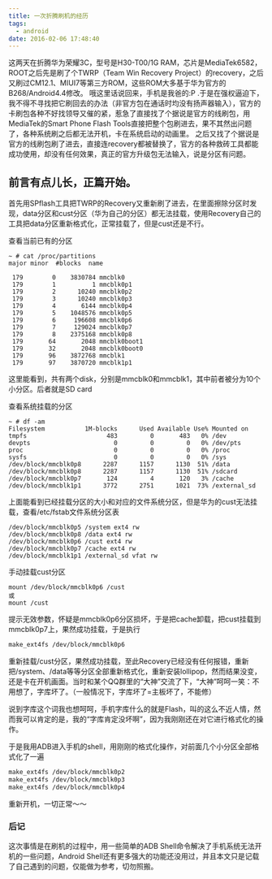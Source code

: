 ```yaml
---
title: 一次折腾刷机的经历
tags:
  - android
date: 2016-02-06 17:48:40
---
```


这两天在折腾华为荣耀3C，型号是H30-T00/1G RAM，芯片是MediaTek6582，ROOT之后先是刷了个TWRP（Team Win Recovery Project）的recovery，之后又刷过CM12.1、MIUI7等第三方ROM，这些ROM大多基于华为官方的B268/Android4.4修改。
哦这里话说回来，手机是我爸的:P .于是在强权逼迫下，我不得不寻找把它刷回去的办法（非官方包在通话时均没有扬声器输入），官方的卡刷包各种不好找领导又催的紧，惹急了直接找了个据说是官方的线刷包，用MediaTek的Smart Phone Flash Tools直接把整个包刷进去，果不其然出问题了，各种系统刷之后都无法开机，卡在系统启动的动画里。
之后又找了个据说是官方的线刷包刷了进去，直接连recovery都被替换了，官方的各种救砖工具都能成功使用，却没有任何效果，真正的官方升级包无法输入，说是分区有问题。

<!-- more -->

## 前言有点儿长，正篇开始。

首先用SPflash工具把TWRP的Recovery又重新刷了进去，在里面擦除分区时发现，data分区和cust分区（华为自己的分区）都无法挂载，使用Recovery自己的工具把data分区重新格式化，正常挂载了，但是cust还是不行。

查看当前已有的分区

```console
~ # cat /proc/partitions 
major minor  #blocks  name

 179        0    3830784 mmcblk0
 179        1          1 mmcblk0p1
 179        2      10240 mmcblk0p2
 179        3      10240 mmcblk0p3
 179        4       6144 mmcblk0p4
 179        5    1048576 mmcblk0p5
 179        6     196608 mmcblk0p6
 179        7     129024 mmcblk0p7
 179        8    2375168 mmcblk0p8
 179       64       2048 mmcblk0boot1
 179       32       2048 mmcblk0boot0
 179       96    3872768 mmcblk1
 179       97    3870720 mmcblk1p1
```

这里能看到，共有两个disk，分别是mmcblk0和mmcblk1，其中前者被分为10个小分区。后者就是SD card

查看系统挂载的分区

```console
~ # df -am
Filesystem           1M-blocks      Used Available Use% Mounted on
tmpfs                      483         0       483   0% /dev
devpts                       0         0         0   0% /dev/pts
proc                         0         0         0   0% /proc
sysfs                        0         0         0   0% /sys
/dev/block/mmcblk0p8      2287      1157      1130  51% /data
/dev/block/mmcblk0p8      2287      1157      1130  51% /sdcard
/dev/block/mmcblk0p7       124         4       120   3% /cache
/dev/block/mmcblk1p1      3772      2751      1021  73% /external_sd
```

上面能看到已经挂载分区的大小和对应的文件系统分区，但是华为的cust无法挂载，查看/etc/fstab文件系统分区表

```console
/dev/block/mmcblk0p5 /system ext4 rw
/dev/block/mmcblk0p8 /data ext4 rw
/dev/block/mmcblk0p6 /cust ext4 rw
/dev/block/mmcblk0p7 /cache ext4 rw
/dev/block/mmcblk1p1 /external_sd vfat rw
```

手动挂载cust分区

```console
mount /dev/block/mmcblk0p6 /cust
或
mount /cust
```

提示无效参数，怀疑是mmcblk0p6分区损坏，于是把cache卸载，把cust挂载到mmcblk0p7上，果然成功挂载，于是执行

```sh
make_ext4fs /dev/block/mmcblk0p6
```

重新挂载/cust分区，果然成功挂载，至此Recovery已经没有任何报错，重新把/system、/data等等分区全部重新格式化，重新安装lollipop，然而结果没变，还是卡在开机画面。当时和某个QQ群里的“大神”交流了下，“大神”呵呵一笑：不用想了，字库坏了。（一般情况下，字库坏了=主板坏了，不能修）

说到字库这个词我也想呵呵，手机字库什么的就是Flash，叫的这么不近人情，然而我可以肯定的是，我的“字库肯定没坏啊”，因为我刚刚还在对它进行格式化的操作。

于是我用ADB进入手机的shell，用刚刚的格式化操作，对前面几个小分区全部格式化了一遍

```sh
make_ext4fs /dev/block/mmcblk0p2
make_ext4fs /dev/block/mmcblk0p3
make_ext4fs /dev/block/mmcblk0p4
```

重新开机，一切正常～～

### 后记

这次事情是在刷机的过程中，用一些简单的ADB Shell命令解决了手机系统无法开机的一些问题，Android                      Shell还有更多强大的功能还没用过，并且本文只是记载了自己遇到的问题，仅能做为参考，切勿照搬。
